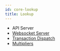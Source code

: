 ```yaml
---
id: core-lookup
title: Lookup
---
```

- API Server
- [Websocket Server](core-websocket-server.md)
- [Transaction Dispatch](core-transaction-dispatch.md)
- [Multipliers](core-multipliers.md)